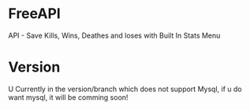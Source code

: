 # FreeAPI
API - Save Kills, Wins, Deathes and loses with Built In Stats Menu
# Version
U Currently in the version/branch which does not support Mysql, if u do want mysql, it will be comming soon!
